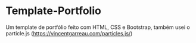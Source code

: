 # Template-Portfolio
Um template de portfólio feito com HTML, CSS e Bootstrap, também usei o particle.js (https://vincentgarreau.com/particles.js/) 
